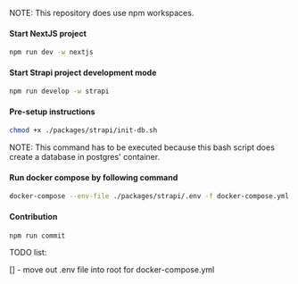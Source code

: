 NOTE: This repository does use npm workspaces.


#### Start NextJS project

```bash
npm run dev -w nextjs
```


#### Start Strapi project development mode

```bash
npm run develop -w strapi
```


#### Pre-setup instructions

```bash
chmod +x ./packages/strapi/init-db.sh
```

NOTE: This command has to be executed because this bash script does create a database in postgres' container.


#### Run docker compose by following command

```bash
docker-compose --env-file ./packages/strapi/.env -f docker-compose.yml up -d
```


#### Contribution

```bash
npm run commit
```

TODO list:

[] - move out .env file into root for docker-compose.yml 
